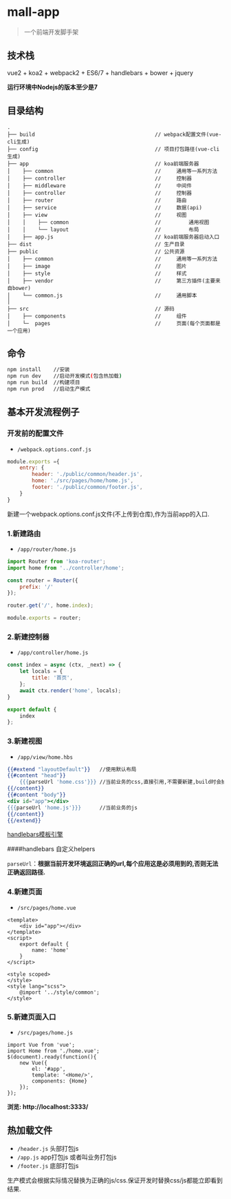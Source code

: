 # mall-app

> 一个前端开发脚手架


## 技术栈
vue2 + koa2 + webpack2 + ES6/7 + handlebars + bower + jquery

**运行环境中Nodejs的版本至少是7**


## 目录结构
```text
.
├── build                                       // webpack配置文件(vue-cli生成)
├── config                                      // 项目打包路径(vue-cli生成)
├── app                                         // koa前端服务器
│    ├── common                                 //     通用等一系列方法
│    ├── controller                             //     控制器
│    ├── middleware                             //     中间件
│    ├── controller                             //     控制器
│    ├── router                                 //     路由
│    ├── service                                //     数据(api)
│    ├── view                                   //     视图
│    │    ├── common                            //         通用视图
│    │    └── layout                            //         布局
│    ├── app.js                                 // koa前端服务器启动入口
├── dist                                        // 生产目录
├── public                                      // 公共资源
│    ├── common                                 //     通用等一系列方法
│    ├── image                                  //     图片
│    ├── style                                  //     样式
│    ├── vendor                                 //     第三方插件(主要来自bower)
│    └── common.js                              //     通用脚本
│                    
├── src                                         // 源码
│    ├── components                             //     组件
│    └─  pages                                  //     页面(每个页面都是一个应用)

```

## 命令
``` bash
npm install    //安装
npm run dev    //启动开发模式(包含热加载)
npm run build  //构建项目
npm run prod   //启动生产模式
```

## 基本开发流程例子


### 开发前的配置文件 
* ```/webpack.options.conf.js```

```javascript
module.exports ={
    entry: {
        header: './public/common/header.js',
        home: './src/pages/home/home.js',
        footer: './public/common/footer.js',
    }
}
```
新建一个webpack.options.conf.js文件(不上传到仓库),作为当前app的入口.


### 1.新建路由
* ```/app/router/home.js``` 
```javascript
import Router from 'koa-router';
import home from '../controller/home';

const router = Router({
    prefix: '/'
});

router.get('/', home.index);

module.exports = router;
```

### 2.新建控制器
* ```/app/controller/home.js``` 
```javascript
const index = async (ctx, _next) => {
    let locals = {
        title: '首页',
    };
    await ctx.render('home', locals);
}

export default {
    index
};
```

### 3.新建视图
* ```/app/view/home.hbs``` 
```handlebars
{{#extend "layoutDefault"}}   //使用默认布局
{{#content "head"}}
    {{{parseUrl 'home.css'}}} //当前业务的css,直接引用,不需要新建,build时会抽取vue的style成独立的文件.否则生产模式看不到样式.
{{/content}}
{{#content "body"}}
<div id="app"></div>
{{{parseUrl 'home.js'}}}      //当前业务的js
{{/content}}
{{/extend}}
```
[handlebars模板引擎](https://github.com/wycats/handlebars.js)

####handlebars 自定义helpers

`parseUrl`：**根据当前开发环境返回正确的url,每个应用这是必须用到的,否则无法正确返回路径.**


### 4.新建页面
* ```/src/pages/home.vue``` 
```vue
<template>
    <div id="app"></div>
</template>
<script>
    export default {
        name: 'home'
    }
</script>

<style scoped>
</style>
<style lang="scss">
    @import '../style/common';
</style>
```

### 5.新建页面入口
* ```/src/pages/home.js``` 
```vue
import Vue from 'vue';
import Home from './home.vue';
$(document).ready(function(){
    new Vue({
        el: '#app',
        template: '<Home/>',
        components: {Home}
    });
});
```
**浏览: http://localhost:3333/**

## 热加载文件
* ```/header.js``` 头部打包js
* ```/app.js``` app打包js 或者叫业务打包js
* ```/footer.js``` 底部打包js

生产模式会根据实际情况替换为正确的js/css.保证开发时替换css/js都能立即看到结果.
